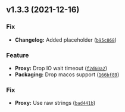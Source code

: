 <!--next-version-placeholder-->

## v1.3.3 (2021-12-16)
### Fix
* **Changelog:** Added placeholder ([`b95c868`](https://github.com/dopstar/psychic-potato/commit/b95c868f1b42ff77f353e2fb12788196bc7a7eff))

### Feature
* **Proxy:** Drop IO wait timeout ([`f2d60a2`](https://github.com/dopstar/psychic-potato/commit/f2d60a213a709906e8e2470276f5a24e40cb6f72))
* **Packaging:** Drop macos support ([`166bf89`](https://github.com/dopstar/psychic-potato/commit/166bf898f030e391447ea2c492f080cca398200b))

### Fix
* **Proxy:** Use raw strings ([`bad441b`](https://github.com/dopstar/psychic-potato/commit/bad441b4842975d898123cf7b79949cfbb1019cb))
